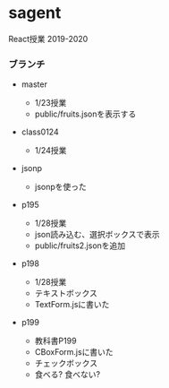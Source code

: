 # sagent
React授業 2019-2020

### ブランチ
- master
    - 1/23授業
    - public/fruits.jsonを表示する

- class0124
    - 1/24授業

- jsonp
    - jsonpを使った

- p195
    - 1/28授業
    - json読み込む、選択ボックスで表示
    - public/fruits2.jsonを追加

- p198
    - 1/28授業
    - テキストボックス
    - TextForm.jsに書いた

- p199
    - 教科書P199
    - CBoxForm.jsに書いた
    - チェックボックス
    - 食べる? 食べない?

